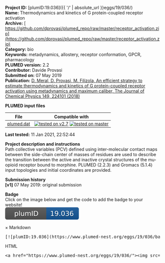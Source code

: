 **Project ID:** [plumID:19.036]({{ '/' | absolute_url }}eggs/19/036/)  
**Name:**  Thermodynamics and kinetics of G protein-coupled receptor activation  
**Archive:** [ https://github.com/dprovasi/plumed_repo/raw/master/receptor_activation.zip](https://github.com/dprovasi/plumed_repo/raw/master/receptor_activation.zip)  
**Category:**  bio  
**Keywords:**  metadynamics, allostery, receptor conformation, GPCR, pharmacology  
**PLUMED version:**  2.2  
**Contributor:**  Davide Provasi  
**Submitted on:** 07 May 2019  
**Publication:** [D. Meral, D. Provasi, M. Filizola, An efficient strategy to estimate thermodynamics and kinetics of G           protein-coupled receptor activation using metadynamics and maximum caliber, The Journal of Chemical Physics 149, 224101 (2018)](http://dx.doi.org/10.1063/1.5060960)  
  
**PLUMED input files**  
  
| File     | Compatible with |  
|:--------:|:--------:|  
| [plumed.dat](./data/plumed.dat.md) |  [![tested on v2.7](https://img.shields.io/badge/v2.7-passing-green.svg)](data/plumed.dat.plumed.stderr) [![tested on master](https://img.shields.io/badge/master-passing-green.svg)](data/plumed.dat.plumed_master.stderr) |  
  
**Last tested:**  11 Jan 2021, 22:52:44
  
**Project description and instructions**  
Path collective variables (PCV) defined using inter-molecular contact maps between the side-chain center of masses of residues are used to describe the transition between the active and inactive crystal structures of the mu-opioid receptor bound to morphine. PLUMED (2.2.3) and Gromacs (5.1.4) input topologies and initial coordinates are provided. 

  
**Submission history**  
**[v1]** 07 May 2019: original submission  
  
**Badge**  
Click on the image below and get the code to add the badge to your website!  
<img src="./badge.svg" alt="plumeDnest:19.036" id="myBtn" class="badge">
<div id="myModal" class="modal">
  <div class="modal-content">
    <span class="close">&times;</span>
    Markdown<pre>[![plumID:19.036](https://www.plumed-nest.org/eggs/19/036/badge.svg)](https://www.plumed-nest.org/eggs/19/036/)</pre>
    HTML<pre>&lt;a href="https://www.plumed-nest.org/eggs/19/036/"&gt;&lt;img src="https://www.plumed-nest.org/eggs/19/036/badge.svg" alt="plumID:19.036"&gt;&lt;/a&gt;</pre>
  </div>
</div>
